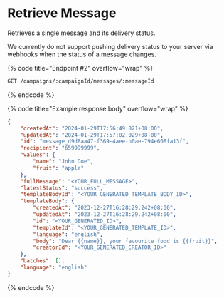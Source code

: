 # Retrieve Message

Retrieves a single message and its delivery status.

We currently do not support pushing delivery status to your server via webhooks when the status of a message changes.

{% code title="Endpoint #2" overflow="wrap" %}
```sh
GET /campaigns/:campaignId/messages/:messageId
```
{% endcode %}

{% code title="Example response body" overflow="wrap" %}
```json
{
    "createdAt": "2024-01-29T17:56:49.821+08:00",
    "updatedAt": "2024-01-29T17:57:02.029+08:00",
    "id": "message_d9d8aa47-f369-4aee-b0ae-794e608fa13f",
    "recipient": "659999999",
    "values": {
        "name": "John Doe",
        "fruit": "apple"
    },
    "fullMessage": "<YOUR_FULL_MESSAGE>",
    "latestStatus": "success",
    "templateBodyId": "<YOUR_GENERATED_TEMPLATE_BODY_ID>",
    "templateBody": {
        "createdAt": "2023-12-27T16:28:29.242+08:00",
        "updatedAt": "2023-12-27T16:28:29.242+08:00",
        "id": "<YOUR_GENERATED_ID>",
        "templateId": "<YOUR_GENERATED_TEMPLATE_ID>",
        "language": "english",
        "body": "Dear {{name}}, your favourite food is {{fruit}}",
        "creatorId": "<YOUR_GENERATED_CREATOR_ID>"
    },
    "batches": [],
    "language": "english"
}
```
{% endcode %}
